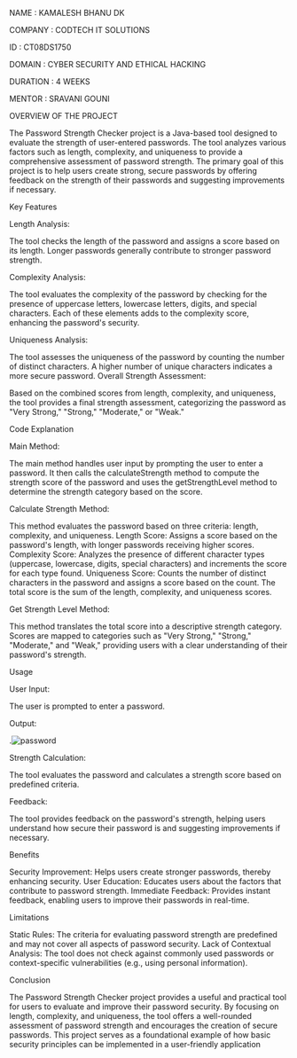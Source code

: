 NAME : KAMALESH BHANU DK

COMPANY : CODTECH IT SOLUTIONS

ID : CT08DS1750

DOMAIN : CYBER SECURITY AND ETHICAL HACKING

DURATION : 4 WEEKS

MENTOR : SRAVANI GOUNI


OVERVIEW OF THE PROJECT

The Password Strength Checker project is a Java-based tool designed to evaluate the strength of user-entered passwords. The tool analyzes various factors such as length, complexity, and uniqueness to provide a comprehensive assessment of password strength. The primary goal of this project is to help users create strong, secure passwords by offering feedback on the strength of their passwords and suggesting improvements if necessary.

Key Features

Length Analysis:

The tool checks the length of the password and assigns a score based on its length. Longer passwords generally contribute to stronger password strength.

Complexity Analysis:

The tool evaluates the complexity of the password by checking for the presence of uppercase letters, lowercase letters, digits, and special characters. Each of these elements adds to the complexity score, enhancing the password's security.

Uniqueness Analysis:

The tool assesses the uniqueness of the password by counting the number of distinct characters. A higher number of unique characters indicates a more secure password.
Overall Strength Assessment:

Based on the combined scores from length, complexity, and uniqueness, the tool provides a final strength assessment, categorizing the password as "Very Strong," "Strong," "Moderate," or "Weak."

Code Explanation

Main Method:

The main method handles user input by prompting the user to enter a password. It then calls the calculateStrength method to compute the strength score of the password and uses the getStrengthLevel method to determine the strength category based on the score.

Calculate Strength Method:

This method evaluates the password based on three criteria: length, complexity, and uniqueness.
Length Score: Assigns a score based on the password's length, with longer passwords receiving higher scores.
Complexity Score: Analyzes the presence of different character types (uppercase, lowercase, digits, special characters) and increments the score for each type found.
Uniqueness Score: Counts the number of distinct characters in the password and assigns a score based on the count.
The total score is the sum of the length, complexity, and uniqueness scores.

Get Strength Level Method:

This method translates the total score into a descriptive strength category. Scores are mapped to categories such as "Very Strong," "Strong," "Moderate," and "Weak," providing users with a clear understanding of their password's strength.

Usage

User Input:

The user is prompted to enter a password.

Output:

.![password](https://github.com/KAMALESH-BHANU/CODTECH-TASK1/assets/173052485/50e2d125-ec68-462d-ba77-c47b9cb0c0d9)

Strength Calculation:

The tool evaluates the password and calculates a strength score based on predefined criteria.

Feedback:

The tool provides feedback on the password's strength, helping users understand how secure their password is and suggesting improvements if necessary.

Benefits

Security Improvement: Helps users create stronger passwords, thereby enhancing security.
User Education: Educates users about the factors that contribute to password strength.
Immediate Feedback: Provides instant feedback, enabling users to improve their passwords in real-time.

Limitations

Static Rules: The criteria for evaluating password strength are predefined and may not cover all aspects of password security.
Lack of Contextual Analysis: The tool does not check against commonly used passwords or context-specific vulnerabilities (e.g., using personal information).

Conclusion

The Password Strength Checker project provides a useful and practical tool for users to evaluate and improve their password security. By focusing on length, complexity, and uniqueness, the tool offers a well-rounded assessment of password strength and encourages the creation of secure passwords. This project serves as a foundational example of how basic security principles can be implemented in a user-friendly application


